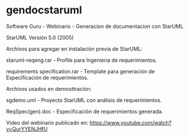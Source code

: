 # gendocstaruml
Software Guru - Webinario - Generacion de documentacion con StarUML

StarUML Versión 5.0 (2005) 

Archivos para agregar en instalación previa de StarUML:

staruml-reqeng.rar - Profile para Ingenieria de requerimientos.

requirements specification.rar - Template para generación de Especificación de requerimientos.

Archivos usados en demosttración:

sgdemo.uml - Proyecto StarUML con análisis de requerimientos.

ReqSpec(gen).doc - Especificación de requerimientos generada.


Video del webinario publicado en: https://www.youtube.com/watch?v=QurYYENJHfU

